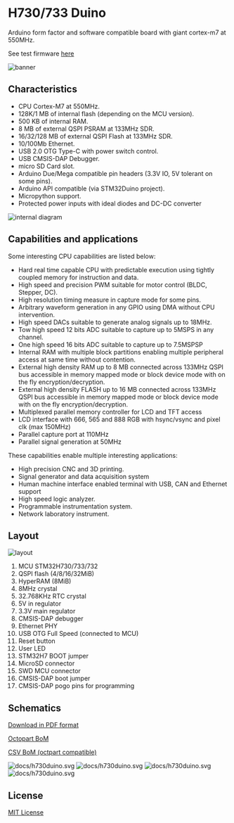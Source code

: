 # H730/733 Duino

Arduino form factor and software compatible board with giant cortex-m7 at 550MHz.

See test firmware [here](https://github.com/martinribelotta/h730duino-firmware)

![banner](docs/h730duino.png)

## Characteristics

- CPU Cortex-M7 at 550MHz.
- 128K/1 MB of internal flash (depending on the MCU version).
- 500 KB of internal RAM.
- 8 MB of external QSPI PSRAM at 133MHz SDR.
- 16/32/128 MB of external QSPI Flash at 133MHz SDR.
- 10/100Mb Ethernet.
- USB 2.0 OTG Type-C with power switch control.
- USB CMSIS-DAP Debugger.
- micro SD Card slot.
- Arduino Due/Mega compatible pin headers (3.3V IO, 5V tolerant on some pins).
- Arduino API compatible (via STM32Duino project).
- Micropython support.
- Protected power inputs with ideal diodes and DC-DC converter

![internal diagram](docs/internal-diagram.png)

## Capabilities and applications

Some interesting CPU capabilities are listed below:

- Hard real time capable CPU with predictable execution using tightly coupled memory for instruction and data.
- High speed and precision PWM suitable for motor control (BLDC, Stepper, DC).
- High resolution timing measure in capture mode for some pins.
- Arbitrary waveform generation in any GPIO using DMA without CPU intervention.
- High speed DACs suitable to generate analog signals up to 18MHz.
- Tow high speed 12 bits ADC suitable to capture up to 5MSPS in any channel.
- One high speed 16 bits ADC suitable to capture up to 7.5MSPSP
- Internal RAM with multiple block partitions enabling multiple peripheral access at same time without contention.
- External high density RAM up to 8 MB connected across 133MHz QSPI bus accessible in memory mapped mode or block device mode with on the fly encryption/decryption.
- External high density FLASH up to 16 MB connected across 133MHz QSPI bus accessible in memory mapped mode or block device mode with on the fly encryption/decryption.
- Multiplexed parallel memory controller for LCD and TFT access
- LCD interface with 666, 565 and 888 RGB with hsync/vsync and pixel clk (max 150MHz)
- Parallel capture port at 110MHz
- Parallel signal generation at 50MHz

These capabilities enable multiple interesting applications:

- High precision CNC and 3D printing.
- Signal generator and data acquisition system
- Human machine interface enabled terminal with USB, CAN and Ethernet support
- High speed logic analyzer.
- Programmable instrumentation system.
- Network laboratory instrument.

## Layout

![layout](docs/sheet1.png)

 1. MCU STM32H730/733/732
 2. QSPI flash (4/8/16/32MiB)
 3. HyperRAM (8MiB)
 4. 8MHz crystal
 5. 32.768KHz RTC crystal
 6. 5V in regulator
 7. 3.3V main regulator
 8. CMSIS-DAP debugger
 9. Ethernet PHY
 10. USB OTG Full Speed (connected to MCU)
 11. Reset button
 12. User LED
 13. STM32H7 BOOT jumper
 14. MicroSD connector
 15. SWD MCU connector
 16. CMSIS-DAP boot jumper
 17. CMSIS-DAP pogo pins for programming


## Schematics

[Download in PDF format](docs/schematic.pdf)

[Octopart BoM](https://octopart.com/bom-tool/nudLZO8C)

[CSV BoM (octpart compatible)](docs/stm32h7duino-v01.csv)

![docs/h730duino.svg](docs/h730duino.svg)
![docs/h730duino.svg](docs/debugger-Debug.svg)
![docs/h730duino.svg](docs/ethernet-Ethernet.svg)
![docs/h730duino.svg](docs/USB-OTG-USB_OTG.svg)

## License

[MIT License](LICENCE.tx)
